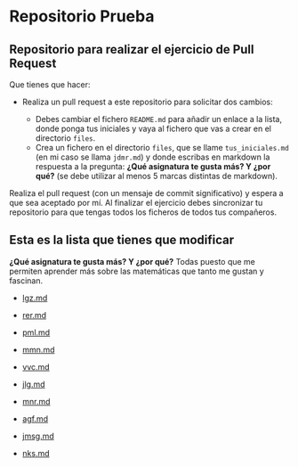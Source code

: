 # Repositorio Prueba

## Repositorio para realizar el ejercicio de Pull Request

Que tienes que hacer:

* Realiza un pull request a este repositorio para solicitar dos cambios:

    * Debes cambiar el fichero `README.md` para añadir un enlace a la lista, donde ponga tus iniciales y vaya al fichero que vas a crear en el directorio `files`.
    * Crea un  fichero en el directorio `files`, que se llame `tus_iniciales.md` (en mi caso se llama `jdmr.md`) y donde escribas en markdown la respuesta a la pregunta: **¿Qué asignatura te gusta más? Y ¿por qué?** (se debe utilizar al menos 5 marcas distintas de markdown).

Realiza el pull request (con un mensaje de commit significativo) y espera a que sea aceptado por mí. Al finalizar el ejercicio debes sincronizar tu repositorio para que tengas todos los ficheros de todos tus compañeros.

## Esta es la lista que tienes que modificar

**¿Qué asignatura te gusta más? Y ¿por qué?** Todas puesto que me permiten aprender más sobre las matemáticas que tanto me gustan y fascinan.

- [lgz.md](files/lgz.md)

- [rer.md](files/rer.md)

- [pml.md](files/pml.md)

- [mmn.md](files/mmn.md) 

- [vvc.md](files/vvc.md)

- [jlg.md](files/jlg.md)

- [mnr.md](files/mnr.md)

- [agf.md](files/agf.md) 

- [jmsg.md](files/jmsg.md)

- [nks.md](files/nks.md)